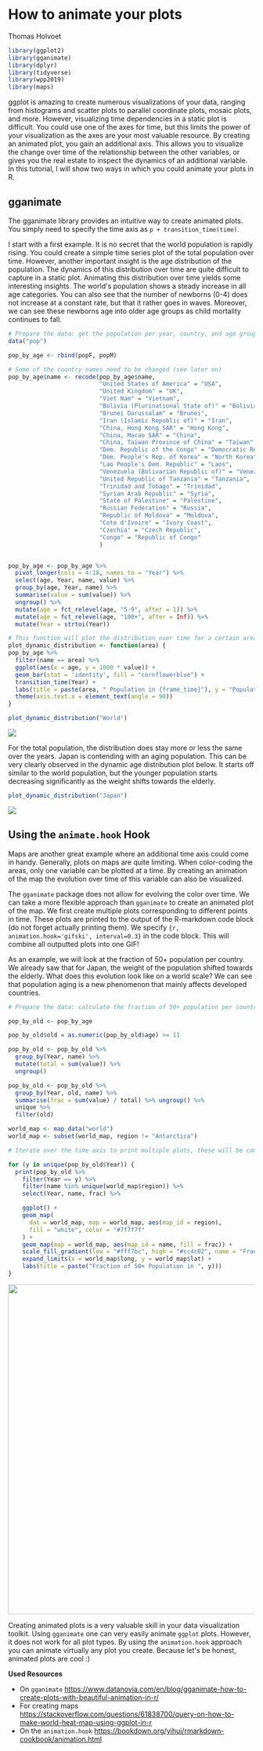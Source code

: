 # How to animate your plots

Thomas Holvoet




```r
library(ggplot2)
library(gganimate)
library(dplyr)
library(tidyverse)
library(wpp2019)
library(maps)
```

ggplot is amazing to create numerous visualizations of your data, ranging from histograms and scatter plots to parallel coordinate plots, mosaic plots, and more. However, visualizing time dependencies in a static plot is difficult. You could use one of the axes for time, but this limits the power of your visualization as the axes are your most valuable resource. By creating an animated plot, you gain an additional axis. This allows you to visualize the change over time of the relationship between the other variables, or gives you the real estate to inspect the dynamics of an additional variable. In this tutorial, I will show two ways in which you could animate your plots in R.

## gganimate

The gganimate library provides an intuitive way to create animated plots. You simply need to specify the time axis as `p + transition_time(time)`.

I start with a first example. It is no secret that the world population is rapidly rising. You could create a simple time series plot of the total population over time. However, another important insight is the age distribution of the population. The dynamics of this distribution over time are quite difficult to capture in a static plot. Animating this distribution over time yields some interesting insights. The world's population shows a steady increase in all age categories. You can also see that the number of newborns (0-4) does not increase at a constant rate, but that it rather goes in waves. Moreover, we can see these newborns age into older age groups as child mortality continues to fall.



```r
# Prepare the data: get the population per year, country, and age group
data("pop")

pop_by_age <- rbind(popF, popM)

# Some of the country names need to be changed (see later on)
pop_by_age$name <- recode(pop_by_age$name,
                          "United States of America" = "USA",
                          "United Kingdom" = "UK",
                          "Viet Nam" = "Vietnam",
                          "Bolivia (Plurinational State of)" = "Bolivia",
                          "Brunei Darussalam" = "Brunei",
                          "Iran (Islamic Republic of)" = "Iran",
                          "China, Hong Kong SAR" = "Hong Kong",                  
                          "China, Macao SAR" = "China",  
                          "China, Taiwan Province of China" = "Taiwan",
                          "Dem. Republic of the Congo" = "Democratic Republic of the Congo",
                          "Dem. People's Rep. of Korea" = "North Korea",
                          "Lao People's Dem. Republic" = "Laos",
                          "Venezuela (Bolivarian Republic of)" = "Venezuela",
                          "United Republic of Tanzania" = "Tanzania",
                          "Trinidad and Tobago" = "Trinidad",
                          "Syrian Arab Republic" = "Syria",
                          "State of Palestine" = "Palestine",
                          "Russian Federation" = "Russia",
                          "Republic of Moldova" = "Moldova",
                          "Cote d'Ivoire" = "Ivory Coast",
                          "Czechia" = "Czech Republic",
                          "Congo" = "Republic of Congo"
                          )


pop_by_age <- pop_by_age %>%
  pivot_longer(cols = 4:18, names_to = "Year") %>%
  select(age, Year, name, value) %>%
  group_by(age, Year, name) %>%
  summarise(value = sum(value)) %>%
  ungroup() %>%
  mutate(age = fct_relevel(age, "5-9", after = 1)) %>%
  mutate(age = fct_relevel(age, "100+", after = Inf)) %>%
  mutate(Year = strtoi(Year))

# This function will plot the distribution over time for a certain area
plot_dynamic_distribution <- function(area) {
pop_by_age %>%
  filter(name == area) %>%
  ggplot(aes(x = age, y = 1000 * value)) +
  geom_bar(stat = 'identity', fill = "cornflowerblue") + 
  transition_time(Year) +
  labs(title = paste(area, " Population in {frame_time}"), y = "Population", x = "Age") + 
  theme(axis.text.x = element_text(angle = 90))
}
```



```r
plot_dynamic_distribution("World")
```

<img src="animate_your_plots_files/figure-html/unnamed-chunk-4-1.gif" style="display: block; margin: auto;" />

For the total population, the distribution does stay more or less the same over the years. Japan is contending with an aging population. This can be very clearly observed in the dynamic age distribution plot below. It starts off similar to the world population, but the younger population starts decreasing significantly as the weight shifts towards the elderly.


```r
plot_dynamic_distribution("Japan")
```

<img src="animate_your_plots_files/figure-html/unnamed-chunk-5-1.gif" style="display: block; margin: auto;" />

## Using the `animate.hook` Hook

Maps are another great example where an additional time axis could come in handy. Generally, plots on maps are quite limiting. When color-coding the areas, only one variable can be plotted at a time. By creating an animation of the map the evolution over time of this variable can also be visualized.

The `gganimate` package does not allow for evolving the color over time. We can take a more flexible approach than `gganimate` to create an animated plot of the map. We first create multiple plots corresponding to different points in time. These plots are printed to the output of the R-markdown code block (do not forget actually printing them). We specify `{r, animation.hook='gifski', interval=0.3}` in the code block. This will combine all outputted plots into one GIF!

As an example, we will look at the fraction of 50+ population per country. We already saw that for Japan, the weight of the population shifted towards the elderly. What does this evolution look like on a world scale? We can see that population aging is a new phenomenon that mainly affects developed countries.



```r
# Prepare the data: calculate the fraction of 50+ population per country, per year

pop_by_old <- pop_by_age

pop_by_old$old = as.numeric(pop_by_old$age) >= 11

pop_by_old <- pop_by_old %>%
  group_by(Year, name) %>%
  mutate(total = sum(value)) %>%
  ungroup()

pop_by_old <- pop_by_old %>%
  group_by(Year, old, name) %>%
  summarise(frac = sum(value) / total) %>% ungroup() %>%
  unique %>%
  filter(old)
```



```r
world_map <- map_data("world")
world_map <- subset(world_map, region != "Antarctica")

# Iterate over the time axis to print multiple plots, these will be combined by the animation.hook

for (y in unique(pop_by_old$Year)) {
  print(pop_by_old %>%
    filter(Year == y) %>%
    filter(name %in% unique(world_map$region)) %>%
    select(Year, name, frac) %>%

    ggplot() +
    geom_map(
      dat = world_map, map = world_map, aes(map_id = region),
      fill = "white", color = "#7f7f7f"
    ) +
    geom_map(map = world_map, aes(map_id = name, fill = frac)) +
    scale_fill_gradient(low = "#fff7bc", high = "#cc4c02", name = "Fraction", limits = c(0, max(pop_by_old$frac))) +
    expand_limits(x = world_map$long, y = world_map$lat) + 
    labs(title = paste("Fraction of 50+ Population in ", y)))
}
```

<img src="animate_your_plots_files/figure-html/unnamed-chunk-7-.gif" width="672" style="display: block; margin: auto;" />


Creating animated plots is a very valuable skill in your data visualization toolkit. Using `gganimate` one can very easily animate `ggplot` plots. However, it does not work for all plot types. By using the `animation.hook` approach you can animate virtually any plot you create. Because let's be honest, animated plots are cool :)

__Used Resources__

- On `gganimate` https://www.datanovia.com/en/blog/gganimate-how-to-create-plots-with-beautiful-animation-in-r/
- For creating maps https://stackoverflow.com/questions/61838700/query-on-how-to-make-world-heat-map-using-ggplot-in-r
- On the `animation.hook` https://bookdown.org/yihui/rmarkdown-cookbook/animation.html

